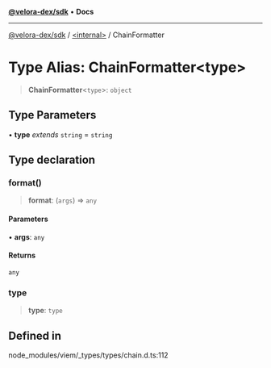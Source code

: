 [**@velora-dex/sdk**](../../README.md) • **Docs**

***

[@velora-dex/sdk](../../globals.md) / [\<internal\>](../README.md) / ChainFormatter

# Type Alias: ChainFormatter\<type\>

> **ChainFormatter**\<`type`\>: `object`

## Type Parameters

• **type** *extends* `string` = `string`

## Type declaration

### format()

> **format**: (`args`) => `any`

#### Parameters

• **args**: `any`

#### Returns

`any`

### type

> **type**: `type`

## Defined in

node\_modules/viem/\_types/types/chain.d.ts:112
